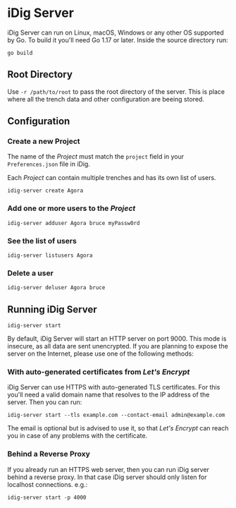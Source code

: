 # iDig Server

iDig Server can run on Linux, macOS, Windows or any other OS supported by Go.
To build it you'll need Go 1.17 or later. Inside the source directory run:

```
go build
```

## Root Directory

Use ```-r /path/to/root``` to pass the root directory of the server. This is place where
all the trench data and other configuration are beeing stored.

## Configuration

### Create a new Project

The name of the *Project* must match the `project` field in your `Preferences.json` file in iDig.

Each *Project* can contain multiple trenches and has its own list of users.

```
idig-server create Agora
```

### Add one or more users to the *Project*

```
idig-server adduser Agora bruce myPassw0rd
```

### See the list of users

```
idig-server listusers Agora
```

### Delete a user

```
idig-server deluser Agora bruce
```

## Running iDig Server

```
idig-server start
```

By default, iDig Server will start an HTTP server on port 9000. This mode is insecure, as all data are sent unencrypted.
If you are planning to expose the server on the Internet, please use one of the following methods:

### With auto-generated certificates from *Let's Encrypt*

iDig Server can use HTTPS with auto-generated TLS certificates. For this you'll need a valid domain name that resolves
to the IP address of the server. Then you can run:

```
idig-server start --tls example.com --contact-email admin@example.com
```

The email is optional but is advised to use it, so that *Let's Encrypt* can reach you in case of any problems with the certificate.

### Behind a Reverse Proxy

If you already run an HTTPS web server, then you can run iDig server behind a reverse proxy. In that case iDig server should only
listen for localhost connections. e.g.:

```
idig-server start -p 4000
```
